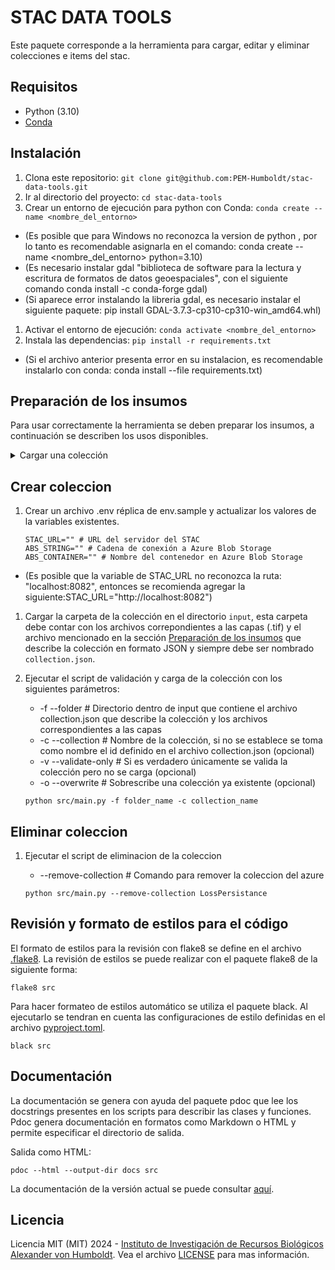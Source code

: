 # STAC DATA TOOLS

Este paquete corresponde a la herramienta para cargar, editar y eliminar colecciones e items del stac.

## Requisitos

- Python (3.10)
- [Conda](https://conda.io/projects/conda/en/latest/index.html)

## Instalación

1. Clona este repositorio: `git clone git@github.com:PEM-Humboldt/stac-data-tools.git`
1. Ir al directorio del proyecto: `cd stac-data-tools`
1. Crear un entorno de ejecución para python con Conda: `conda create --name <nombre_del_entorno>`
* (Es posible que para Windows no reconozca la version de python , por lo tanto es recomendable asignarla en el comando: conda create --name <nombre_del_entorno> python=3.10)
* (Es necesario instalar gdal "biblioteca de software para la lectura y escritura de formatos de datos geoespaciales", con el siguiente comando conda install -c conda-forge gdal)
* (Si aparece error instalando la libreria gdal, es necesario instalar el siguiente paquete: pip install GDAL-3.7.3-cp310-cp310-win_amd64.whl)
1. Activar el entorno de ejecución: `conda activate <nombre_del_entorno>`
1. Instala las dependencias: `pip install -r requirements.txt`
* (Si el archivo anterior presenta error en su instalacion, es recomendable instalarlo con conda: conda install --file requirements.txt)

## Preparación de los insumos

Para usar correctamente la herramienta se deben preparar los insumos, a continuación se describen los usos disponibles.

<details>
<summary>Cargar una colección</summary>

Para cargar una nueva colección (incluyendo los items de la misma) se debe seguir los siguientes pasos:

1.  Lo primero que hay que hacer es describir toda la información que se desea cargar a la nueva colección, esto se hace por medio de un archivo `.json`, siguiendo la especificación descrita en el archivo [collection.md](spec/collection.md).

    El archivo [collection.example.json](spec/collection.example.json) sirve como ejemplo y como punto de partida.

</details>

## Crear coleccion

1. Crear un archivo .env réplica de env.sample y actualizar los valores de la variables existentes.
    ```
    STAC_URL="" # URL del servidor del STAC
    ABS_STRING="" # Cadena de conexión a Azure Blob Storage
    ABS_CONTAINER="" # Nombre del contenedor en Azure Blob Storage
    ```
* (Es posible que la variable de STAC_URL no reconozca la ruta: "localhost:8082", entonces se recomienda agregar la siguiente:STAC_URL="http://localhost:8082")
1. Cargar la carpeta de la colección en el directorio `input`, esta carpeta debe contar con los archivos correpondientes a las capas (.tif) y el archivo mencionado en la sección [Preparación de los insumos](#preparacion-de-los-insumos) que describe la colección en formato JSON y siempre debe ser nombrado `collection.json`.

1. Ejecutar el script de validación y carga de la colección con los siguientes parámetros:

    - -f --folder # Directorio dentro de input que contiene el archivo collection.json que describe la colección y los archivos correspondientes a las capas
    - -c --collection # Nombre de la colección, si no se establece se toma como nombre el id definido en el archivo collection.json (opcional)
    - -v --validate-only # Si es verdadero únicamente se valida la colección pero no se carga (opcional)
    - -o --overwrite # Sobrescribe una colección ya existente (opcional)

    ```
    python src/main.py -f folder_name -c collection_name
    ```
## Eliminar coleccion

1. Ejecutar el script de eliminacion de la coleccion

   - --remove-collection # Comando para remover la coleccion del azure

   ```
   python src/main.py --remove-collection LossPersistance

   ```

## Revisión y formato de estilos para el código

El formato de estilos para la revisión con flake8 se define en el archivo [.flake8](.flake8). La revisión de estilos se puede realizar con el paquete flake8 de la siguiente forma:
```
flake8 src
```

Para hacer formateo de estilos automático se utiliza el paquete black. Al ejecutarlo se tendran en cuenta las configuraciones de estilo definidas en el archivo [pyproject.toml](pyproject.toml).
```
black src

```

## Documentación

La documentación se genera con ayuda del paquete pdoc que lee los docstrings presentes en los scripts para describir las clases y funciones. Pdoc genera documentación en formatos como Markdown o HTML y permite especificar el directorio de salida.

Salida como HTML:
```
pdoc --html --output-dir docs src
```

La documentación de la versión actual se puede consultar [aquí](https://pem-humboldt.github.io/stac-data-tools/src/).

## Licencia

Licencia MIT (MIT) 2024 - [Instituto de Investigación de Recursos Biológicos Alexander von Humboldt](http://humboldt.org.co). Vea el archivo [LICENSE](LICENSE) para mas información.
